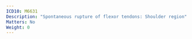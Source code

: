 ```yaml
---
ICD10: M6631
Description: "Spontaneous rupture of flexor tendons: Shoulder region"
Matters: No
Weight: 0
---
```

